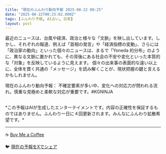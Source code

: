 ```yaml
---
title: "現在のふんわり動向予報 2025-08-22 00:25"
date: "2025-08-22T00:25:02.000Z"
tags: [ふんわり予報, AI占い, 日常]
layout: post
---
```


最近のニュースは、台風や経済、政治と様々な「文脈」を映し出しています。しかし、それぞれの報道、例えば「首相の発言」や「経済指標の変動」、さらには「政治家の動向」といった個々のニュースは、まるで「Yoneda 的分布」のように、異なる文脈に置かれても、その背後にある社会の不安や変化といった本質的な「対象」を反映しているように見えます。  個々の出来事の表面的な違い以上に、全体を貫く共通の「メッセージ」を読み解くことが、現状把握の鍵と言えるかもしれません。

現在のふんわり動向予報：
不確定要素が多い中、変化への対応力が問われる流れ。慎重な見極めと柔軟な対応が重要です。#KGNINJA

<br>
*この予報はAIが生成したエンターテイメントです。内容の正確性を保証するものではありません。ふんわり一日に４回更新されます。みんなにふんわり拡散希望です。*

---
☕️ [Buy Me a Coffee](https://www.buymeacoffee.com/kgninja)

🐦 [現在の予報をXでシェア](https://twitter.com/intent/tweet?text=%E7%8F%BE%E5%9C%A8%E3%81%AE%E3%81%B5%E3%82%93%E3%82%8F%E3%82%8A%E4%BA%88%E5%A0%B1%3A%20%E3%80%8C%E6%9C%80%E8%BF%91%E3%81%AE%E3%83%8B%E3%83%A5%E3%83%BC%E3%82%B9%E3%81%AF%E3%80%81%E5%8F%B0%E9%A2%A8%E3%82%84%E7%B5%8C%E6%B8%88%E3%80%81%E6%94%BF%E6%B2%BB%E3%81%A8%E6%A7%98%E3%80%85%E3%81%AA%E3%80%8C%E6%96%87%E8%84%88%E3%80%8D%E3%82%92%E6%98%A0%E3%81%97%E5%87%BA%E3%81%97%E3%81%A6%E3%81%84%E3%81%BE%E3%81%99%E3%80%82%E3%80%8D%23KGNINJA%20%E7%B6%9A%E3%81%8D%E3%81%AF%E3%83%96%E3%83%AD%E3%82%B0%E3%81%A7%EF%BC%81%F0%9F%91%87&url=https%3A%2F%2Fkg-ninja.github.io%2FFunwariyoso%2F)
